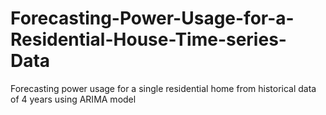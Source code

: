 # Forecasting-Power-Usage-for-a-Residential-House-Time-series-Data
Forecasting power usage for a single residential home from historical data of 4 years using ARIMA model
